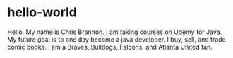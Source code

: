 # hello-world
Hello, My name is Chris Brannon. I am taking courses on Udemy for Java. My future goal is to one day become a java developer. I buy, sell, and trade comic books. I am a Braves, Bulldogs, Falcons, and Atlanta United fan. 

